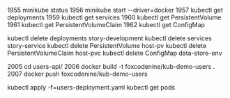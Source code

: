  1955  minikube status
 1956  minikube start --driver=docker
 1957  kubectl get deployments
 1959  kubectl get services
 1960  kubectl get PersistentVolume
 1961  kubectl get PersistentVolumeClaim
 1962  kubectl get ConfigMap


 kubectl delete deployments story-development
 kubectl delete services story-service
 kubectl delete PersistentVolume host-pv
 kubectl delete PersistentVolumeClaim host-pvc
 kubectl delete ConfigMap data-store-env

 2005  cd users-api/
 2006  docker build -t foxcodenine/kub-demo-users .
 2007  docker push foxcodenine/kub-demo-users

 kubectl apply -f=users-deployment.yaml
 kubectl get pods